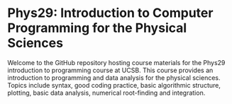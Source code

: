 # Phys29: Introduction to Computer Programming for the Physical Sciences

Welcome to the GitHub repository hosting course materials
for the Phys29 introduction to programming course at 
UCSB.  This course provides an introduction to programming and data analysis for the physical sciences.  Topics include 
syntax, good coding practice, basic algorithmic structure,
plotting, basic data analysis,  numerical root-finding 
and integration.